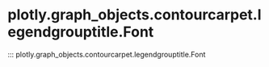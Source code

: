 # plotly.graph_objects.contourcarpet.legendgrouptitle.Font

::: plotly.graph_objects.contourcarpet.legendgrouptitle.Font
